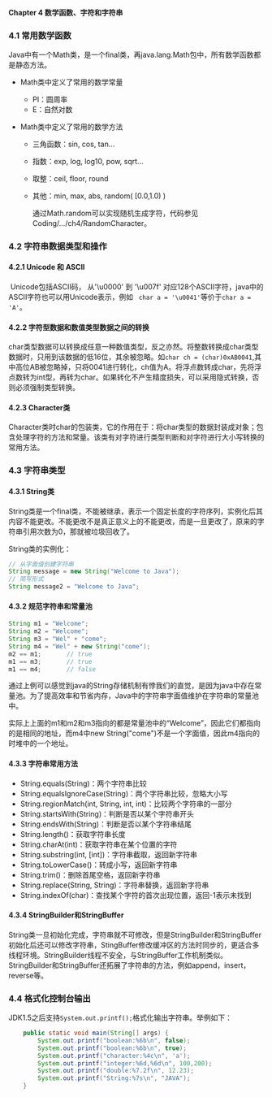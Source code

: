 #### Chapter 4 数学函数、字符和字符串

### 4.1 常用数学函数

​		Java中有一个Math类，是一个final类，再java.lang.Math包中，所有数学函数都是静态方法。

- Math类中定义了常用的数学常量

  - PI：圆周率
  - E：自然对数

- Math类中定义了常用的数学方法

  - 三角函数：sin, cos, tan...

  - 指数：exp, log, log10, pow, sqrt...

  - 取整：ceil, floor, round

  - 其他：min, max, abs, random( [0.0,1.0) )

    ​		通过Math.random可以实现随机生成字符，代码参见Coding/.../ch4/RandomCharacter。



### 4.2 字符串数据类型和操作

#### 4.2.1 Unicode 和 ASCII

​		Unicode包括ASCII码， 从'\u0000' 到 '\u007f' 对应128个ASCII字符，java中的ASCII字符也可以用Unicode表示，例如 ` char a = '\u0041'`等价于`char a = 'A'`。

#### 4.2.2 字符型数据和数值类型数据之间的转换

​		char类型数据可以转换成任意一种数值类型，反之亦然。将整数转换成char类型数据时，只用到该数据的低16位，其余被忽略。如`char ch = (char)0xAB0041`,其中高位AB被忽略掉，只将0041进行转化，ch值为A。将浮点数转成char，先将浮点数转为int型，再转为char。如果转化不产生精度损失，可以采用隐式转换，否则必须强制类型转换。

#### 4.2.3 Character类

​		Character类时char的包装类，它的作用在于：将char类型的数据封装成对象；包含处理字符的方法和常量。该类有对字符进行类型判断和对字符进行大小写转换的常用方法。



### 4.3 字符串类型

#### 4.3.1 String类

​		String类是一个final类，不能被继承，表示一个固定长度的字符序列，实例化后其内容不能更改。不能更改不是真正意义上的不能更改，而是一旦更改了，原来的字符串引用次数为0，那就被垃圾回收了。

String类的实例化：

```java
// 从字面值创建字符串
String message = new String("Welcome to Java");
// 简写形式
String message2 = "Welcome to Java";
```

#### 4.3.2 规范字符串和常量池

```java
String m1 = "Welcome";
String m2 = "Welcome";
String m3 = "Wel" + "come";
String m4 = "Wel" + new String("come");
m2 == m1;		// true
m1 == m3;		// true
m1 == m4;		// false
```

​		通过上例可以感觉到java的String存储机制有悖我们的直觉，是因为java中存在常量池。为了提高效率和节省内存，Java中的字符串字面值维护在字符串的常量池中。

​		实际上上面的m1和m2和m3指向的都是常量池中的“Welcome”，因此它们都指向的是相同的地址，而m4中new String("come")不是一个字面值，因此m4指向的时堆中的一个地址。

#### 4.3.3 字符串常用方法

- String.equals(String)：两个字符串比较
- String.equalsIgnoreCase(String)：两个字符串比较，忽略大小写
- String.regionMatch(int, String, int, int)：比较两个字符串的一部分
- String.startsWith(String)：判断是否以某个字符串开头
- String.endsWith(String)：判断是否以某个字符串结尾
- String.length()：获取字符串长度
- String.charAt(int)：获取字符串在某个位置的字符
- String.substring(int, [int])：字符串截取，返回新字符串
- String.toLowerCase()：转成小写，返回新字符串
- String.trim()：删除首尾空格，返回新字符串
- String.replace(String, String)：字符串替换，返回新字符串
- String.indexOf(char)：查找某个字符的首次出现位置，返回-1表示未找到

#### 4.3.4 StringBuilder和StringBuffer

​		String类一旦初始化完成，字符串就不可修改，但是StringBuilder和StringBuffer初始化后还可以修改字符串，StingBuffer修改缓冲区的方法时同步的，更适合多线程环境。StringBuilder线程不安全，与StringBuffer工作机制类似。StringBuilder和StringBuffer还拓展了字符串的方法，例如append，insert，reverse等。

### 4.4 格式化控制台输出

​		JDK1.5之后支持`System.out.printf();`格式化输出字符串。举例如下：

```java
    public static void main(String[] args) {
        System.out.printf("boolean:%6b\n", false);
        System.out.printf("boolean:%6b\n", true);
        System.out.printf("character:%4c\n", 'a');
        System.out.printf("integer:%6d,%6d\n", 100,200);
        System.out.printf("double:%7.2f\n", 12.23);
        System.out.printf("String:%7s\n", "JAVA");
    }
```

